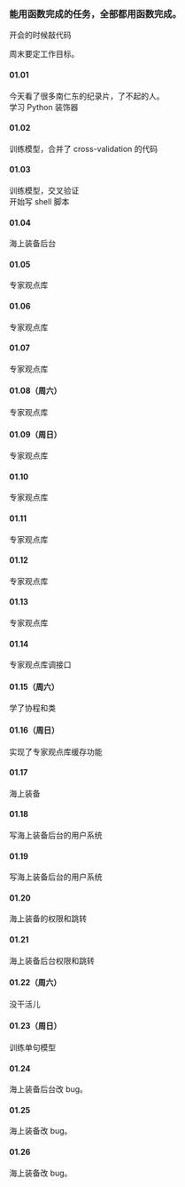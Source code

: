 
### 能用函数完成的任务，全部都用函数完成。  

开会的时候敲代码  

周末要定工作目标。  


#### 01.01  

今天看了很多南仁东的纪录片，了不起的人。  
学习 Python 装饰器  


#### 01.02  

训练模型，合并了 cross-validation 的代码  


#### 01.03  

训练模型，交叉验证  
开始写 shell 脚本  


#### 01.04  

海上装备后台  


#### 01.05  

专家观点库  


#### 01.06  

专家观点库  


#### 01.07  

专家观点库  


#### 01.08（周六）  

专家观点库  


#### 01.09（周日）  

专家观点库  


#### 01.10  

专家观点库  


#### 01.11  

专家观点库  


#### 01.12  

专家观点库  


#### 01.13  

专家观点库  


#### 01.14  

专家观点库调接口  


#### 01.15（周六）  

学了协程和类  


#### 01.16（周日）  

实现了专家观点库缓存功能  


#### 01.17  

海上装备  


#### 01.18  

写海上装备后台的用户系统  


#### 01.19  

写海上装备后台的用户系统  


#### 01.20  

海上装备的权限和跳转  


#### 01.21  

海上装备后台权限和跳转    


#### 01.22（周六）    

没干活儿  


#### 01.23（周日）  

训练单句模型  


#### 01.24  

海上装备后台改 bug。  


#### 01.25  

海上装备改 bug。  


#### 01.26  

海上装备改 bug。  




